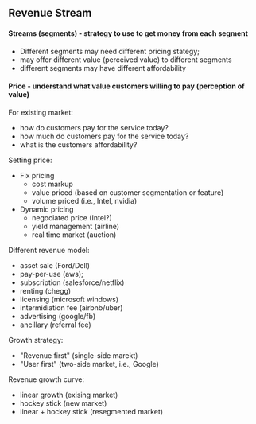 ## Revenue Stream


#### Streams (segments) - strategy to use to get money from each segment
- Different segments may need different pricing stategy;
- may offer different value (perceived value) to different segments
- different segments may have different affordability

#### Price - understand what value customers willing to pay (perception of value)
For existing market:
  - how do customers pay for the service today?
  - how much do customers pay for the service today?
  - what is the customers affordability?

Setting price:
  - Fix pricing
      - cost markup
      - value priced (based on customer segmentation or feature)
      - volume priced (i.e., Intel, nvidia)
  - Dynamic pricing
      - negociated price (Intel?)
      - yield management (airline)
      - real time market (auction)

Different revenue model:
  - asset sale (Ford/Dell)
  - pay-per-use (aws);
  - subscription (salesforce/netflix)
  - renting (chegg)
  - licensing (microsoft windows)
  - intermidiation fee (airbnb/uber)
  - advertising (google/fb)
  - ancillary (referral fee)

Growth strategy:
  - "Revenue first" (single-side marekt)
  - "User first" (two-side market, i.e., Google)

Revenue growth curve:
  - linear growth (exising market)
  - hockey stick (new market)
  - linear + hockey stick (resegmented market)
